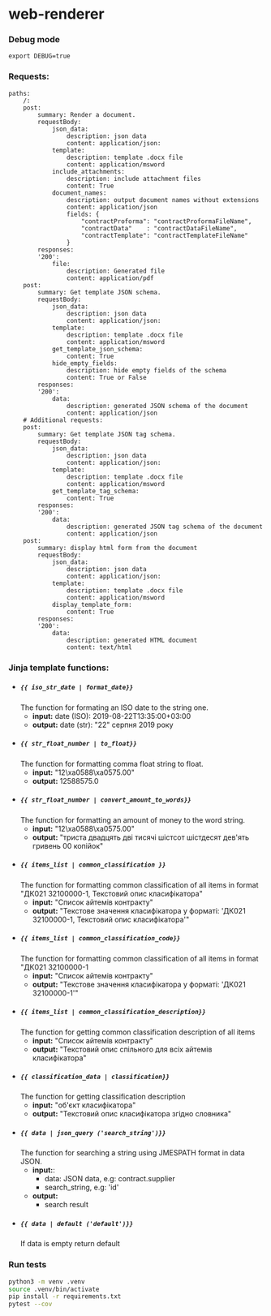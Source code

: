# web-renderer

### Debug mode
```
export DEBUG=true
```
### Requests:

```
paths:
    /:
    post:
        summary: Render a document.
        requestBody:
            json_data:
                description: json data
                content: application/json:
            template:
                description: template .docx file
                content: application/msword
            include_attachments:
                description: include attachment files
                content: True 
            document_names:
                description: output document names without extensions
                content: application/json
                fields: {
                    "contractProforma": "contractProformaFileName",
                    "contractData"    : "contractDataFileName",
                    "contractTemplate": "contractTemplateFileName"
                }
        responses:
        '200':
            file: 
                description: Generated file
                content: application/pdf
    post:
        summary: Get template JSON schema.
        requestBody:
            json_data:
                description: json data
                content: application/json:
            template:
                description: template .docx file
                content: application/msword
            get_template_json_schema:
                content: True 
            hide_empty_fields:
                description: hide empty fields of the schema
                content: True or False
        responses:
        '200':
            data: 
                description: generated JSON schema of the document
                content: application/json
    # Additional requests:
    post:
        summary: Get template JSON tag schema.
        requestBody:
            json_data:
                description: json data
                content: application/json:
            template:
                description: template .docx file
                content: application/msword
            get_template_tag_schema:
                content: True 
        responses:
        '200':
            data: 
                description: generated JSON tag schema of the document
                content: application/json
    post:
        summary: display html form from the document
        requestBody:
            json_data:
                description: json data
                content: application/json:
            template:
                description: template .docx file
                content: application/msword
            display_template_form:
                content: True 
        responses:
        '200':
            data: 
                description: generated HTML document
                content: text/html
```

### Jinja template functions:

- ##### `{{ iso_str_date | format_date}}`  
   The function for formating an ISO date to the string one. 
    - **input:** date (ISO): 2019-08-22T13:35:00+03:00 
    - **output:** date (str): "22" серпня 2019 року 
- ##### `{{ str_float_number | to_float}}`
    The function for formatting comma float string to float. 
    - **input:** "12\xa0588\xa0575.00" 
    - **output:** 12588575.0 
- ##### `{{ str_float_number | convert_amount_to_words}}`
    The function for formatting an amount of money to the word string.
    - **input:** "12\xa0588\xa0575.00" 
    - **output:** "триста двадцять двi тисячi шiстсот шiстдесят дев'ять гривень 00 копійок"
- ##### `{{ items_list | common_classification }}`
    The function for formatting common classification of all items in format "ДК021 32100000-1, Текстовий опис класифікатора"
    - **input:** "Список айтемів контракту"
    - **output:** "Текстове значення класифікатора у форматі: 'ДК021 32100000-1, Текстовий опис класифікатора'"
- ##### `{{ items_list | common_classification_code}}`
    The function for formatting common classification of all items in format "ДК021 32100000-1
    - **input:** "Список айтемів контракту"
    - **output:** "Текстове значення класифікатора у форматі: 'ДК021 32100000-1'"
- ##### `{{ items_list | common_classification_description}}`
    The function for getting common classification description of all items
    - **input:** "Список айтемів контракту"
    - **output:** "Текстовий опис спільного для всіх айтемів класифікатора"
- ##### `{{ classification_data | classification}}`
    The function for getting classification description
    - **input:** "об'єкт класифікатора"
    - **output:** "Текстовий опис класифікатора згідно словника"
- ##### `{{ data | json_query ('search_string')}}`
    The function for searching a string using JMESPATH format in data JSON.
    - **input:**:
      - data: JSON data, e.g: contract.supplier
      - search_string, e.g: 'id'
    - **output:** 
      - search result
- ##### `{{ data | default ('default')}}`
    If data is empty return default

### Run tests

```bash
python3 -m venv .venv
source .venv/bin/activate
pip install -r requirements.txt
pytest --cov
```
